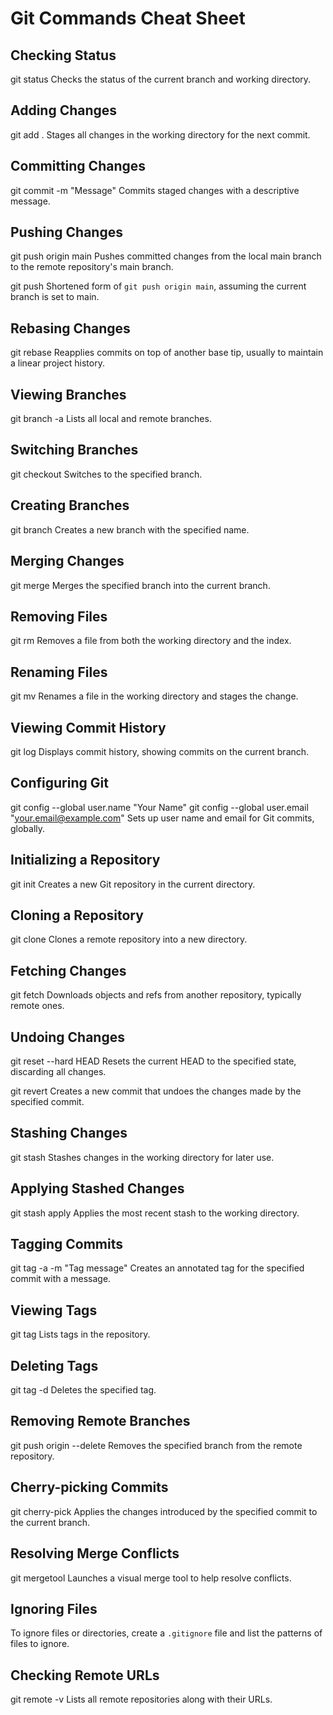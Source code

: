 # Git Commands Cheat Sheet

## Checking Status
git status
Checks the status of the current branch and working directory.

## Adding Changes
git add .
Stages all changes in the working directory for the next commit.

## Committing Changes
git commit -m "Message"
Commits staged changes with a descriptive message.

## Pushing Changes
git push origin main
Pushes committed changes from the local main branch to the remote repository's main branch.

git push
Shortened form of `git push origin main`, assuming the current branch is set to main.

## Rebasing Changes
git rebase
Reapplies commits on top of another base tip, usually to maintain a linear project history.

## Viewing Branches
git branch -a
Lists all local and remote branches.

## Switching Branches
git checkout <branch name>
Switches to the specified branch.

## Creating Branches
git branch <branch name>
Creates a new branch with the specified name.

## Merging Changes
git merge <branch name>
Merges the specified branch into the current branch.

## Removing Files
git rm <file name>
Removes a file from both the working directory and the index.

## Renaming Files
git mv <old file name> <new file name>
Renames a file in the working directory and stages the change.

## Viewing Commit History
git log
Displays commit history, showing commits on the current branch.

## Configuring Git
git config --global user.name "Your Name"
git config --global user.email "your.email@example.com"
Sets up user name and email for Git commits, globally.

## Initializing a Repository
git init
Creates a new Git repository in the current directory.

## Cloning a Repository
git clone <repository URL>
Clones a remote repository into a new directory.

## Fetching Changes
git fetch
Downloads objects and refs from another repository, typically remote ones.

## Undoing Changes
git reset --hard HEAD
Resets the current HEAD to the specified state, discarding all changes.

git revert <commit hash>
Creates a new commit that undoes the changes made by the specified commit.

## Stashing Changes
git stash
Stashes changes in the working directory for later use.

## Applying Stashed Changes
git stash apply
Applies the most recent stash to the working directory.

## Tagging Commits
git tag -a <tag name> -m "Tag message" <commit hash>
Creates an annotated tag for the specified commit with a message.

## Viewing Tags
git tag
Lists tags in the repository.

## Deleting Tags
git tag -d <tag name>
Deletes the specified tag.

## Removing Remote Branches
git push origin --delete <branch name>
Removes the specified branch from the remote repository.

## Cherry-picking Commits
git cherry-pick <commit hash>
Applies the changes introduced by the specified commit to the current branch.

## Resolving Merge Conflicts
git mergetool
Launches a visual merge tool to help resolve conflicts.

## Ignoring Files
To ignore files or directories, create a `.gitignore` file and list the patterns of files to ignore.

## Checking Remote URLs
git remote -v
Lists all remote repositories along with their URLs.

